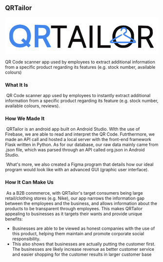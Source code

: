 ##  QRTailor
![Logo](img/QRTailor.png)

QR Code scanner app used by employees to extract additional information from a specific product regarding its features (e.g. stock number, available colours)

### What It Is

​		QR Code scanner app used by employees to instantly extract additional information from a specific product regarding its feature (e.g. stock number, available colours, reviews).

### How We Made It

​		QRTailor is an android app built on Android Studio. WIth the use of Firebase, we are able to read and interpret the QR Code. Futrthermore, we made an API call and hosted a local server with the front-end framework Flask written in Python. As for our database, our raw data mainly came from .json file, which was parsed through an API called org.json in Android Studio. 

​		What's more, we also created a Figma program that details how our ideal program would look like with an advanced GUI (graphic user interface).

### How It Can Make Us

​		As a B2B conmmerce, with QRTailor's target consumers being large retail/clothing stores (e.g. Nike), our app narrows the information gap between the employees and the business, and allows information about the products to be transparent through employees. This makes QRTailor appealing to businesses as it targets their wants and provide unique benefits:

* Businesses are able to be viewed as honest companies with the use of this product, helping them maintain and promote corporate social responsibility.
* This also shows that businesses are actually putting the customer first. The businesses are likely increase revenue as better customer service and easier shopping for the customer results in larger customer base
